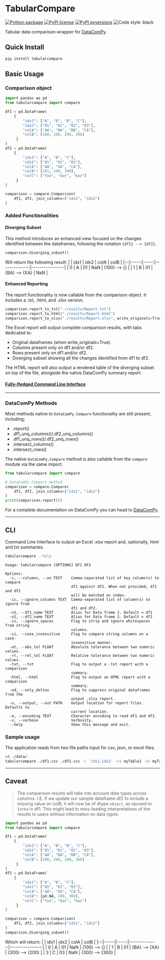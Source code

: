 # TabularCompare

[![Python package](https://github.com/erich-hs/tabularcompare/actions/workflows/python-package.yml/badge.svg)](https://github.com/erich-hs/tabularcompare/actions/workflows/python-package.yml) [![PyPI license](https://img.shields.io/pypi/l/tabularcompare)](https://pypi.python.org/pypi/tabularcompare/) [![PyPI pyversions](https://img.shields.io/pypi/pyversions/tabularcompare.svg)](https://img.shields.io/pypi/pyversions/tabularcompare) ![Code style: black](https://img.shields.io/badge/code%20style-black-000000.svg) 

Tabular data comparison wrapper for [DataComPy](https://capitalone.github.io/datacompy/).

## Quick Install
```bash
pip install tabularcompare
```

## Basic Usage

### Comparison object
```python
import pandas as pd
from tabularcompare import compare

df1 = pd.DataFrame(
    {
        "idx1": ["A", "B", "B", "C"],
        "idx2": ["01", "01", "02", "03"],
        "colA": ["AA", "BA", "BB", "CA"],
        "colB": [100, 200, 200, 300]
     }
)
df2 = pd.DataFrame(
    {
        "idx1": ["A", "B", "C"],
        "idx2": ["01", "01", "03"],
        "colA": ["AA", "XA", "CA"],
        "colB": [101, 200, 300],
        "colC": ["foo", "bar", "baz"]
     }
)

comparison = compare.Comparison(
    df1, df2, join_columns=["idx1", "idx2"]
)
```
### Added Functionalities
#### Diverging Subset
This method introduces an enhanced view focused on the changes identified between the dataframes, following the notation ```{df1} --> {df2}```.
```python
comparison.diverging_subset()
```
Will return the following result:
|   | idx1 | idx2 |          colA |            colB |
|:-:|-----:|-----:|--------------:|----------------:|
| 0 | A    | 01   | NaN           | {100} --> {}    |
| 1 | B    | 01   | {BA} --> {XA} | NaN             |

#### Enhanced Reporting
The report functionality is now callable from the comparison object. It includes a .txt, .html, and .xlsx version.
```python
comparison.report_to_txt("./results/Report.txt")
comparison.report_to_html("./results/Report.html")
comparison.report_to_xlsx("./results/Report.xlsx", write_originals=True)
```
The Excel report will output complete comparison results, with tabs dedicated to:
* Original dataframes (when write_originals=True).
* Columns present only on df1 and/or df2.
* Rows present only on df1 and/or df2.
* Diverging subset showing all the changes identified from df1 to df2.

The HTML report will also output a rendered table of the diverging subset on top of the file, alongside the native DataComPy summary report.

#### [Fully-fledged Command Line Interface](#CLI)
---
### DataComPy Methods
Most methods native to ```DataComPy.Compare``` functionality are still present, including;
* .report()
* .df1_unq_columns()/.df2_unq_columns()
* .df1_unq_rows()/.df2_unq_rows()
* .intersect_columns()
* .intersect_rows()

The native ```DataComPy.Compare``` method is also callable from the ```compare``` module via the same import:
```python
from tabularcompare import compare

# DataComPy.Compare method
comparison = compare.Compare(
    df1, df2, join_columns=["idx1", "idx2"]
)
print(comparison.report())
```
For a complete documentation on DataComPy you can head to [DataComPy](https://capitalone.github.io/datacompy/).

-----
## CLI
Command Line Interface to output an Excel .xlsx report and, optionally, html and txt summaries.
```bash
tabularcompare --help
```

```
Usage: tabularcompare [OPTIONS] DF1 DF2

Options:
  -c, --columns, --on TEXT    Comma-separated list of key column(s) to compare
                              df1 against df2. When not provided, df1 and df2
                              will be matched on index.
  -ic, --ignore_columns TEXT  Comma-separated list of column(s) to ignore from
                              df1 and df2.
  -n1, --df1_name TEXT        Alias for Data frame 1. Default = df1
  -n2, --df2_name TEXT        Alias for Data frame 2. Default = df2
  -is, --ignore_spaces        Flag to strip and ignore whitespaces from string
                              columns.
  -ci, --case_insensitive     Flag to compare string columns on a case-
                              insensitive manner.
  -at, --abs_tol FLOAT        Absolute tolerance between two numeric values.
  -rt, --rel_tol FLOAT        Relative tolerance between two numeric values.
  -txt, --txt                 Flag to output a .txt report with a comparison
                              summary.
  -html, --html               Flag to output an HTML report with a comparison
                              summary.
  -od, --only_deltas          Flag to suppress original dataframes from the
                              output .xlsx report.
  -o, --output, --out PATH    Output location for report files. Defaults to
                              current location.
  -e, --encoding TEXT         Character encoding to read df1 and df2.
  -v, --verbose               Verbosity.
  --help                      Show this message and exit.
```

### Sample usage
The application reads from two file paths input for csv, json, or excel files.
```bash
cd ./data/
tabularcompare ./df1.csv ./df2.csv -c 'idx1,idx2' -n1 myTable1 -n2 myTable2 -o ../results/
```

-----
## Caveat
> The comparison results will take into account data types across columns. I.E. If we update our sample dataframe df2 to include a missing value on colB, it will now be of dtype ```object```, as oposed to ```Int64``` in df1. This might lead to miss-leading interpretations of the results to users without information on data types.

```python
import pandas as pd
from tabularcompare import compare

df1 = pd.DataFrame(
    {
        "idx1": ["A", "B", "B", "C"],
        "idx2": ["01", "01", "02", "03"],
        "colA": ["AA", "BA", "BB", "CA"],
        "colB": [100, 200, 200, 300]
     }
)
df2 = pd.DataFrame(
    {
        "idx1": ["A", "B", "C"],
        "idx2": ["01", "01", "03"],
        "colA": ["AA", "XA", "CA"],
        "colB": [pd.NA, 200, 300],
        "colC": ["foo", "bar", "baz"]
     }
)

comparison = compare.Comparison(
    df1, df2, join_columns=["idx1", "idx2"]
)
comparison.diverging_subset()
```
Which will return:
|   | idx1 | idx2 |          colA |            colB |
|:-:|-----:|-----:|--------------:|----------------:|
| 0 | A    | 01   | NaN           | {100} --> {}    |
| 1 | B    | 01   | {BA} --> {XA} | {200} --> {200} |
| 3 | C    | 03   | NaN           | {300} --> {300} |